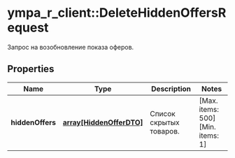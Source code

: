 # ympa_r_client::DeleteHiddenOffersRequest

Запрос на возобновление показа оферов.

## Properties
Name | Type | Description | Notes
------------ | ------------- | ------------- | -------------
**hiddenOffers** | [**array[HiddenOfferDTO]**](HiddenOfferDTO.md) | Список скрытых товаров.  | [Max. items: 500] [Min. items: 1] 


